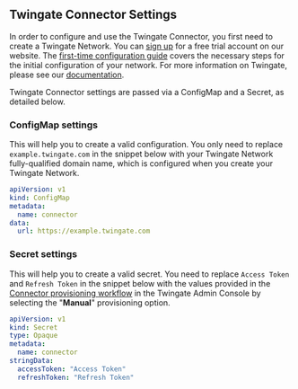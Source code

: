 ## Twingate Connector Settings

In order to configure and use the Twingate Connector, you first need to create a Twingate Network. You can [sign up](https://www.twingate.com) for a free trial account on our website. The [first-time configuration guide](https://docs.twingate.com/docs/twingate-configuration) covers the necessary steps for the initial configuration of your network. For more information on Twingate, please see our [documentation](https://docs.twingate.com/docs/how-twingate-works).

Twingate Connector settings are passed via a ConfigMap and a Secret, as detailed below.

### ConfigMap settings

This will help you to create a valid configuration. You only need to replace `example.twingate.com` in the snippet below with your Twingate Network fully-qualified domain name, which is configured when you create your Twingate Network.

```yaml
apiVersion: v1
kind: ConfigMap
metadata:
  name: connector
data:
  url: https://example.twingate.com
```

### Secret settings

This will help you to create a valid secret. You need to replace `Access Token` and `Refresh Token` in the snippet below with the values provided in the [Connector provisioning workflow](https://docs.twingate.com/docs/provision-the-new-access-node) in the Twingate Admin Console by selecting the "**Manual**" provisioning option.

```yaml
apiVersion: v1
kind: Secret
type: Opaque
metadata:
  name: connector
stringData:
  accessToken: "Access Token"
  refreshToken: "Refresh Token"
```

